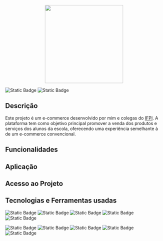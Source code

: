 <p align="center">
  <img src="https://github.com/SrJohn369/campus-store/assets/111895486/af8e5ce7-6594-42e8-8120-59e2eca4ceb9" width="250px"/>
</p>

![Static Badge](https://img.shields.io/badge/status-em_desenvolvimento-blue?style=for-the-badge&labelColor=grey)
![Static Badge](https://img.shields.io/badge/mit-%2344A833?style=for-the-badge&label=license&labelColor=gray)


## Descrição
Este projeto é um e-commerce desenvolvido por mim e colegas do [IFPI](https://www.ifpi.edu.br/). A plataforma tem como objetivo principal promover a venda dos produtos e serviços dos alunos da escola, oferecendo uma experiência semelhante à de um e-commerce convencional.

## Funcionalidades


## Aplicação


## Acesso ao Projeto


## Tecnologias e Ferramentas usadas
![Static Badge](https://img.shields.io/badge/python-%233776AB?style=for-the-badge&logo=python&logoColor=%23F7DF1E)
![Static Badge](https://img.shields.io/badge/django-%23092E20?style=for-the-badge&logo=django&logoColor=%23fff)
![Static Badge](https://img.shields.io/badge/docker-%232496ED?style=for-the-badge&logo=docker&logoColor=%23fff)
![Static Badge](https://img.shields.io/badge/postgresql-%234169E1?style=for-the-badge&logo=postgresql&logoColor=%23fff)
![Static Badge](https://img.shields.io/badge/supabase-%233FCF8E?style=for-the-badge&logo=supabase&logoColor=%23fff)

![Static Badge](https://img.shields.io/badge/javascript-%23F7DF1E?style=for-the-badge&logo=javascript&logoColor=%23000)
![Static Badge](https://img.shields.io/badge/html5-%23E34F26?style=for-the-badge&logo=html5&logoColor=%23fff)
![Static Badge](https://img.shields.io/badge/css3-%231572B6?style=for-the-badge&logo=css3&logoColor=%23fff)
![Static Badge](https://img.shields.io/badge/bootstrap-%237952B3?style=for-the-badge&logo=bootstrap&logoColor=%23fff)
![Static Badge](https://img.shields.io/badge/figma-%23F24E1E?style=for-the-badge&logo=figma&logoColor=%23fff)

